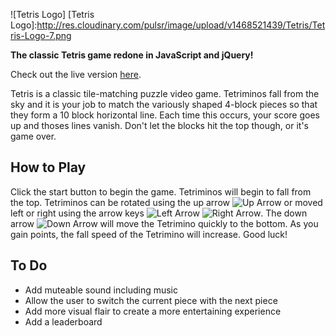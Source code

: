 ![Tetris Logo]
[Tetris Logo]:http://res.cloudinary.com/pulsr/image/upload/v1468521439/Tetris/Tetris-Logo-7.png

**The classic Tetris game redone in JavaScript and jQuery!**

Check out the live version [here](https://m2kanderson.github.io/).

Tetris is a classic tile-matching puzzle video game. Tetriminos fall from the sky and it is your job to match the variously shaped 4-block pieces so that they form a 10 block horizontal line.  Each time this occurs, your score goes up and thoses lines vanish.  Don't let the blocks hit the top though, or it's game over.

## How to Play

Click the start button to begin the game.  Tetriminos will begin to fall from the top.  Tetriminos can be rotated using the up arrow ![Up Arrow] or moved left or right using the arrow keys ![Left Arrow] ![Right Arrow]. The down arrow ![Down Arrow]
will move the Tetrimino quickly to the bottom. As you gain points, the fall speed of the Tetrimino will increase.  Good luck!

[Up Arrow]:http://res.cloudinary.com/pulsr/image/upload/c_scale,h_30/v1468520162/Tetris/up-arrow-icon-35900.png
[Left Arrow]:http://res.cloudinary.com/pulsr/image/upload/c_scale,h_30/v1468520557/Tetris/left-arrow-icon-35895.png
[Right Arrow]:http://res.cloudinary.com/pulsr/image/upload/c_scale,h_30/v1468520557/Tetris/right-arrow-icon-35903.png
[Down Arrow]:http://res.cloudinary.com/pulsr/image/upload/c_scale,h_30/v1468520213/Tetris/down-arrow-icon-35890.png

## To Do

- Add muteable sound including music
- Allow the user to switch the current piece with the next piece
- Add more visual flair to create a more entertaining experience
- Add a leaderboard
